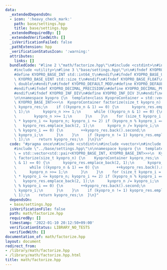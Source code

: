 ```yaml
---
data:
  _extendedDependsOn:
  - icon: ':heavy_check_mark:'
    path: base/settings.hpp
    title: base/settings.hpp
  _extendedRequiredBy: []
  _extendedVerifiedWith: []
  _isVerificationFailed: false
  _pathExtension: hpp
  _verificationStatusIcon: ':warning:'
  attributes:
    links: []
  bundledCode: "#line 2 \"math/factorize.hpp\"\n#include <cstdint>\n#include <vector>\n\
    #include <utility>\n#line 3 \"base/settings.hpp\"\n\n#ifndef KYOPRO_BASE_INT\n\
    #define KYOPRO_BASE_INT std::int64_t\n#endif\n#ifndef KYOPRO_BASE_UINT\n#define\
    \ KYOPRO_BASE_UINT std::size_t\n#endif\n#ifndef KYOPRO_BASE_FLOAT\n#define KYOPRO_BASE_FLOAT\
    \ double\n#endif\n#ifndef KYOPRO_DEFAULT_MOD\n#define KYOPRO_DEFAULT_MOD 1000000007\n\
    #endif\n#ifndef KYOPRO_DECIMAL_PRECISION\n#define KYOPRO_DECIMAL_PRECISION 12\n\
    #endif\n#ifndef KYOPRO_INF_DIV\n#define KYOPRO_INF_DIV 3\n#endif\n#line 6 \"math/factorize.hpp\"\
    \n\nnamespace kyopro {\n  template<class KyoproContainer = std::vector<std::pair<KYOPRO_BASE_INT,\
    \ KYOPRO_BASE_INT>>>\n  KyoproContainer factorize(size_t kyopro_n) {\n    KyoproContainer\
    \ kyopro_res;\n    if ((kyopro_n & 1) == 0) {\n      kyopro_res.emplace_back(2,\
    \ 1);\n      kyopro_n >>= 1;\n      while ((kyopro_n & 1) == 0) {\n        ++kyopro_res.back().second;\n\
    \        kyopro_n >>= 1;\n      }\n    }\n    for (size_t kyopro_i = 3; kyopro_i\
    \ * kyopro_i <= kyopro_n; kyopro_i += 2) if (kyopro_n % kyopro_i == 0) {\n   \
    \   kyopro_res.emplace_back(2, 1);\n      kyopro_n /= kyopro_i;\n      while (kyopro_n\
    \ % kyopro_i == 0) {\n        ++kyopro_res.back().second;\n        kyopro_n /=\
    \ kyopro_i;\n      }\n    }\n    if (kyopro_n != 1) kyopro_res.emplace_back(kyopro_n,\
    \ 1);\n    return kyopro_res;\n  }\n}\n"
  code: "#pragma once\n#include <cstdint>\n#include <vector>\n#include <utility>\n\
    #include \"../base/settings.hpp\"\n\nnamespace kyopro {\n  template<class KyoproContainer\
    \ = std::vector<std::pair<KYOPRO_BASE_INT, KYOPRO_BASE_INT>>>\n  KyoproContainer\
    \ factorize(size_t kyopro_n) {\n    KyoproContainer kyopro_res;\n    if ((kyopro_n\
    \ & 1) == 0) {\n      kyopro_res.emplace_back(2, 1);\n      kyopro_n >>= 1;\n\
    \      while ((kyopro_n & 1) == 0) {\n        ++kyopro_res.back().second;\n  \
    \      kyopro_n >>= 1;\n      }\n    }\n    for (size_t kyopro_i = 3; kyopro_i\
    \ * kyopro_i <= kyopro_n; kyopro_i += 2) if (kyopro_n % kyopro_i == 0) {\n   \
    \   kyopro_res.emplace_back(2, 1);\n      kyopro_n /= kyopro_i;\n      while (kyopro_n\
    \ % kyopro_i == 0) {\n        ++kyopro_res.back().second;\n        kyopro_n /=\
    \ kyopro_i;\n      }\n    }\n    if (kyopro_n != 1) kyopro_res.emplace_back(kyopro_n,\
    \ 1);\n    return kyopro_res;\n  }\n}"
  dependsOn:
  - base/settings.hpp
  isVerificationFile: false
  path: math/factorize.hpp
  requiredBy: []
  timestamp: '2022-01-10 20:12:50+09:00'
  verificationStatus: LIBRARY_NO_TESTS
  verifiedWith: []
documentation_of: math/factorize.hpp
layout: document
redirect_from:
- /library/math/factorize.hpp
- /library/math/factorize.hpp.html
title: math/factorize.hpp
---
```

